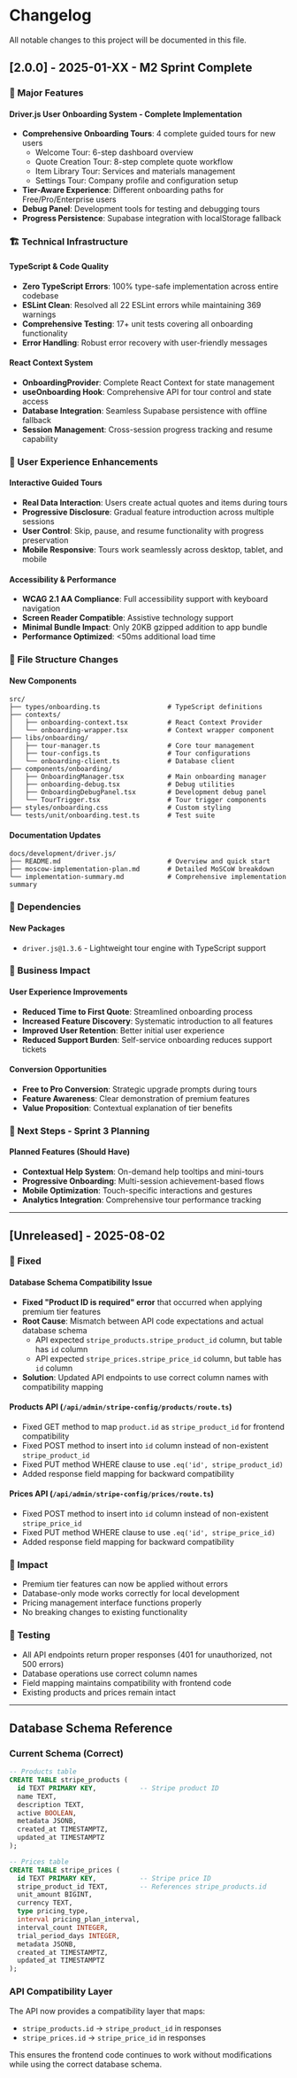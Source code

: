 # Changelog

All notable changes to this project will be documented in this file.

## [2.0.0] - 2025-01-XX - M2 Sprint Complete

### 🎯 Major Features

#### Driver.js User Onboarding System - Complete Implementation
- **Comprehensive Onboarding Tours**: 4 complete guided tours for new users
  - Welcome Tour: 6-step dashboard overview
  - Quote Creation Tour: 8-step complete quote workflow
  - Item Library Tour: Services and materials management
  - Settings Tour: Company profile and configuration setup
- **Tier-Aware Experience**: Different onboarding paths for Free/Pro/Enterprise users
- **Debug Panel**: Development tools for testing and debugging tours
- **Progress Persistence**: Supabase integration with localStorage fallback

### 🏗️ Technical Infrastructure

#### TypeScript & Code Quality
- **Zero TypeScript Errors**: 100% type-safe implementation across entire codebase
- **ESLint Clean**: Resolved all 22 ESLint errors while maintaining 369 warnings
- **Comprehensive Testing**: 17+ unit tests covering all onboarding functionality
- **Error Handling**: Robust error recovery with user-friendly messages

#### React Context System
- **OnboardingProvider**: Complete React Context for state management
- **useOnboarding Hook**: Comprehensive API for tour control and state access
- **Database Integration**: Seamless Supabase persistence with offline fallback
- **Session Management**: Cross-session progress tracking and resume capability

### 🎨 User Experience Enhancements

#### Interactive Guided Tours
- **Real Data Interaction**: Users create actual quotes and items during tours
- **Progressive Disclosure**: Gradual feature introduction across multiple sessions
- **User Control**: Skip, pause, and resume functionality with progress preservation
- **Mobile Responsive**: Tours work seamlessly across desktop, tablet, and mobile

#### Accessibility & Performance
- **WCAG 2.1 AA Compliance**: Full accessibility support with keyboard navigation
- **Screen Reader Compatible**: Assistive technology support
- **Minimal Bundle Impact**: Only 20KB gzipped addition to app bundle
- **Performance Optimized**: <50ms additional load time

### 📁 File Structure Changes

#### New Components
```
src/
├── types/onboarding.ts                 # TypeScript definitions
├── contexts/
│   ├── onboarding-context.tsx          # React Context Provider
│   └── onboarding-wrapper.tsx          # Context wrapper component
├── libs/onboarding/
│   ├── tour-manager.ts                 # Core tour management
│   ├── tour-configs.ts                 # Tour configurations
│   └── onboarding-client.ts            # Database client
├── components/onboarding/
│   ├── OnboardingManager.tsx           # Main onboarding manager
│   ├── onboarding-debug.tsx            # Debug utilities
│   ├── OnboardingDebugPanel.tsx        # Development debug panel
│   └── TourTrigger.tsx                 # Tour trigger components
├── styles/onboarding.css               # Custom styling
└── tests/unit/onboarding.test.ts       # Test suite
```

#### Documentation Updates
```
docs/development/driver.js/
├── README.md                           # Overview and quick start
├── moscow-implementation-plan.md       # Detailed MoSCoW breakdown
└── implementation-summary.md           # Comprehensive implementation summary
```

### 🔧 Dependencies

#### New Packages
- `driver.js@1.3.6` - Lightweight tour engine with TypeScript support

### 🎯 Business Impact

#### User Experience Improvements
- **Reduced Time to First Quote**: Streamlined onboarding process
- **Increased Feature Discovery**: Systematic introduction to all features
- **Improved User Retention**: Better initial user experience
- **Reduced Support Burden**: Self-service onboarding reduces support tickets

#### Conversion Opportunities
- **Free to Pro Conversion**: Strategic upgrade prompts during tours
- **Feature Awareness**: Clear demonstration of premium features
- **Value Proposition**: Contextual explanation of tier benefits

### 🚀 Next Steps - Sprint 3 Planning

#### Planned Features (Should Have)
- **Contextual Help System**: On-demand help tooltips and mini-tours
- **Progressive Onboarding**: Multi-session achievement-based flows
- **Mobile Optimization**: Touch-specific interactions and gestures
- **Analytics Integration**: Comprehensive tour performance tracking

---

## [Unreleased] - 2025-08-02

### 🔧 Fixed

#### Database Schema Compatibility Issue
- **Fixed "Product ID is required" error** that occurred when applying premium tier features
- **Root Cause**: Mismatch between API code expectations and actual database schema
  - API expected `stripe_products.stripe_product_id` column, but table has `id` column
  - API expected `stripe_prices.stripe_price_id` column, but table has `id` column
- **Solution**: Updated API endpoints to use correct column names with compatibility mapping

#### Products API (`/api/admin/stripe-config/products/route.ts`)
- Fixed GET method to map `product.id` as `stripe_product_id` for frontend compatibility
- Fixed POST method to insert into `id` column instead of non-existent `stripe_product_id`
- Fixed PUT method WHERE clause to use `.eq('id', stripe_product_id)`
- Added response field mapping for backward compatibility

#### Prices API (`/api/admin/stripe-config/prices/route.ts`)
- Fixed POST method to insert into `id` column instead of non-existent `stripe_price_id`
- Fixed PUT method WHERE clause to use `.eq('id', stripe_price_id)`
- Added response field mapping for backward compatibility

### 🎯 Impact
- Premium tier features can now be applied without errors
- Database-only mode works correctly for local development
- Pricing management interface functions properly
- No breaking changes to existing functionality

### 🧪 Testing
- All API endpoints return proper responses (401 for unauthorized, not 500 errors)
- Database operations use correct column names
- Field mapping maintains compatibility with frontend code
- Existing products and prices remain intact

---

## Database Schema Reference

### Current Schema (Correct)
```sql
-- Products table
CREATE TABLE stripe_products (
  id TEXT PRIMARY KEY,           -- Stripe product ID
  name TEXT,
  description TEXT,
  active BOOLEAN,
  metadata JSONB,
  created_at TIMESTAMPTZ,
  updated_at TIMESTAMPTZ
);

-- Prices table
CREATE TABLE stripe_prices (
  id TEXT PRIMARY KEY,           -- Stripe price ID
  stripe_product_id TEXT,        -- References stripe_products.id
  unit_amount BIGINT,
  currency TEXT,
  type pricing_type,
  interval pricing_plan_interval,
  interval_count INTEGER,
  trial_period_days INTEGER,
  metadata JSONB,
  created_at TIMESTAMPTZ,
  updated_at TIMESTAMPTZ
);
```

### API Compatibility Layer
The API now provides a compatibility layer that maps:
- `stripe_products.id` → `stripe_product_id` in responses
- `stripe_prices.id` → `stripe_price_id` in responses

This ensures the frontend code continues to work without modifications while using the correct database schema.

